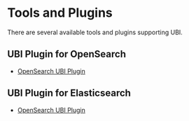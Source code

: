 # Tools and Plugins

There are several available tools and plugins supporting UBI.

## UBI Plugin for OpenSearch 

* [OpenSearch UBI Plugin](https://www.github.com/opensearch-project/user-behavior-insights)

## UBI Plugin for Elasticsearch

* [OpenSearch UBI Plugin](https://github.com/o19s/user-behavior-insights-elasticsearch)
